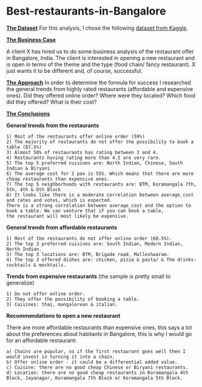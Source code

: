 # Best-restaurants-in-Bangalore

<u>**The Dataset**</u>
For this analysis, I chose the following [dataset from Kaggle](https://www.kaggle.com/himanshupoddar/zomato-bangalore-restaurants).

<u>**The Business Case**</u>

A client X has hired us to do some business analysis of the restaurant offer in Bangalore, India. The client is interested in opening a new restaurant and is open in terms of the theme and the type (food chain/ fancy restaurant). X just wants it to be different and, of course, successful. 

<u>**The Approach**</u>
In order to determine the formula for success I researched the general trends from highly rated restaurants (affordable and expensive ones).
Did they offered online order? Where were they located? Which food did they offered? What is their cost?

<u>**The Conclusions**</u>

**General trends from the restaurants**

    1) Most of the restaurants offer online order (59%)
    2) The majority of restaurants do not offer the possibility to book a table (87.5%)
    3) Almost 50% of restaurants has rating between 3 and 4.
    4) Restaurants having rating more than 4.5 are very rare.
    5) The top 5 preferred cuisines are: North Indian, Chinese, South Indian & Biryani
    6) The average cost for 2 pax is 555. Which means that there are more cheap restaurants than expensive ones.
    7) The top 5 neighborhoods with restaurants are: BTM, Koramangala 7th, 5th, 4th & 6th Block
    8) It looks like there is a moderate correlation between average_cost and rates and votes, which is expected. 
    There is a strong correlation between average_cost and the option to book a table. We can venture that if you can book a table, 
    the restaurant will most likely be expensive.
    
**General trends from affordable restaurants**
    
    1) Most of the restaurants do not offer online order (60.5%).
    2) The top 3 preferred cuisines are: South Indian, Modern Indian, North Indian.
    3) The top 3 locations are: BTM, Brigade road, Malleshwaram.
    4) The top 3 offered dishes are: chicken, pizza & pasta/ & The drinks: cocktails & mocktails.
    
**Trends from expensive restaurants** (the sample is pretty small to generalize)

    1) Do not offer online order.
    2) They offer the possibility of booking a table.
    3) Cuisines: thai, mangalorean & italian.

**Recommendations to open a new restaurant**

There are more affordable restaurants than expensive ones, this says a lot about the preferences about habitants in Bangalore, this is why I would go for an affordable restaurant:

    a) Chains are popular, so if the first restaurant goes well then I would invest in turning it into a chain.
    b) Offer online order - it could be a differential added value. 
    c) Cuisine: there are no good cheap Chinese or Biryani restaurants.
    d) Location: there are no good cheap restaurants in Koramangala 4th Block, Jayanagar, Koramangala 7th Block or Koramangala 5th Block.

